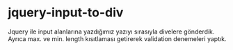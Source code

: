 # jquery-input-to-div
Jquery ile input alanlarına yazdığımız yazıyı sırasıyla divelere gönderdik. Ayrıca max. ve min. length kısıtlaması getirerek validation denemeleri yaptık.
